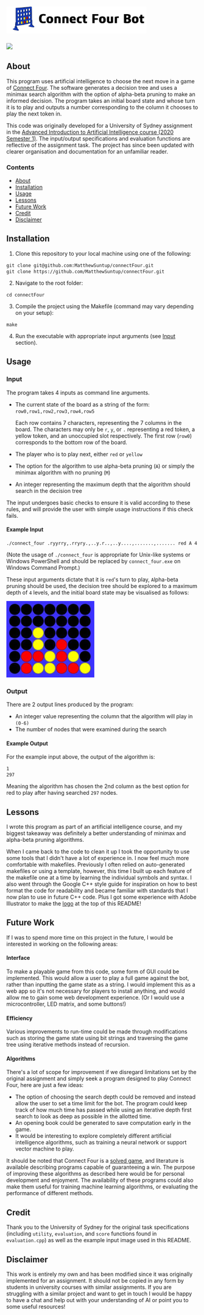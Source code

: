 # <img src="img/Connect Four Project Logo.png?raw=true" height="70">

<p>
  <img src="https://img.shields.io/github/languages/top/MatthewSuntup/connectFour" />
</p>

## About
This program uses artificial intelligence to choose the next move in a game of [Connect Four](https://en.wikipedia.org/wiki/Connect_Four). The software generates a decision tree and uses a minimax search algorithm with the option of alpha-beta pruning to make an informed decision. The program takes an initial board state and whose turn it is to play and outputs a number corresponding to the column it chooses to play the next token in.

This code was originally developed for a University of Sydney assignment in the [Advanced Introduction to Artificial Intelligence course (2020 Semester 1)](https://www.sydney.edu.au/courses/units-of-study/2020/comp/comp3608.html). The input/output specifications and evaluation functions are reflective of the assignment task. The project has since been updated with clearer organisation and documentation for an unfamiliar reader.

### Contents
- [About](#About)
- [Installation](#Installation)
- [Usage](#Usage)
- [Lessons](#Lessons)
- [Future Work](#Future_Work)
- [Credit](#Credit)
- [Disclaimer](#Disclaimer)


## Installation
1. Clone this repository to your local machine using one of the following:
```
git clone git@github.com:MatthewSuntup/connectFour.git
git clone https://github.com/MatthewSuntup/connectFour.git
```
2. Navigate to the root folder:
```
cd connectFour
```
3. Compile the project using the Makefile (command may vary depending on your setup):
```
make
```
4. Run the executable with appropriate input arguments (see [Input](#Input) section).


## Usage
### Input
The program takes 4 inputs as command line arguments.
- The current state of the board as a string of the form: ``` row0,row1,row2,row3,row4,row5 ```

  Each row contains 7 characters, representing the 7 columns in the board. The characters may only be ```r```, ```y```, or ```.``` representing a red token, a yellow token, and an unoccupied slot respectively. The first row (```row0```) corresponds to the bottom row of the board.

- The player who is to play next, either ```red``` or ```yellow```
- The option for the algorithm to use alpha-beta pruning (```A```) or simply the minimax algorithm with no pruning (```M```)
- An integer representing the maximum depth that the algorithm should search in the decision tree

The input undergoes basic checks to ensure it is valid according to these rules, and will provide the user with simple usage instructions if this check fails.

#### Example Input
```
./connect_four .ryyrry,.rryry.,..y.r..,..y....,.......,....... red A 4
```

(Note the usage of ```./connect_four``` is appropriate for Unix-like systems or Windows PowerShell and should be replaced by ```connect_four.exe``` on Windows Command Prompt.)


These input arguments dictate that it is ```red```'s turn to play, ```A```lpha-beta pruning should be used, the decision tree should be explored to a maximum depth of ```4``` levels, and the initial board state may be visualised as follows:

<img src="img/board_example.jpg?raw=true" height="200">

### Output
There are 2 output lines produced by the program:
- An integer value representing the column that the algorithm will play in ```(0-6)```
- The number of nodes that were examined during the search

#### Example Output
For the example input above, the output of the algorithm is:
```
1
297
```
Meaning the algorithm has chosen the 2nd column as the best option for red to play after having searched ```297``` nodes.

## Lessons

I wrote this program as part of an artificial intelligence course, and my biggest takeaway was definitely a better understanding of minimax and alpha-beta pruning algorithms.

When I came back to the code to clean it up I took the opportunity to use some tools that I didn't have a lot of experience in. I now feel much more comfortable with makefiles. Previously I often relied on auto-generated makefiles or using a template, however, this time I built up each feature of the makefile one at a time by learning the individual symbols and syntax. I also went through the Google C++ style guide for inspiration on how to best format the code for readability and became familiar with standards that I now plan to use in future C++ code. Plus I got some experience with Adobe Illustrator to make the [logo](https://github.com/MatthewSuntup/connectFour/blob/master/img/Connect%20Four%20Project%20Logo.png) at the top of this README!

## Future Work
If I was to spend more time on this project in the future, I would be interested in working on the following areas:

#### Interface
To make a playable game from this code, some form of GUI could be implemented. This would allow a user to play a full game against the bot, rather than inputting the game state as a string. I would implement this as a web app so it's not necessary for players to install anything, and would allow me to gain some web development experience. (Or I would use a microcontroller, LED matrix, and some buttons!)

#### Efficiency
Various improvements to run-time could be made through modifications such as storing the game state using bit strings and traversing the game tree using iterative methods instead of recursion.

#### Algorithms
There's a lot of scope for improvement if we disregard limitations set by the original assignment and simply seek a program designed to play Connect Four, here are just a few ideas:

 - The option of choosing the search depth could be removed and instead allow the user to set a time limit for the bot. The program could keep track of how much time has passed while using an iterative depth first search to look as deep as possible in the allotted time.
 - An opening book could be generated to save computation early in the game.
 - It would be interesting to explore completely different artificial intelligence algorithms, such as training a neural network or support vector machine to play.

It should be noted that Connect Four is a [solved game](https://en.wikipedia.org/wiki/Solved_game), and literature is available describing programs capable of guaranteeing a win. The purpose of improving these algorithms as described here would be for personal development and enjoyment. The availability of these programs could also make them useful for training machine learning algorithms, or evaluating the performance of different methods.

## Credit
Thank you to the University of Sydney for the original task specifications (including ```utility```, ```evaluation```, and ```score``` functions found in ```evaluation.cpp```) as well as the example input image used in this README.

## Disclaimer
This work is entirely my own and has been modified since it was originally implemented for an assignment. It should not be copied in any form by students in university courses with similar assignments. If you are struggling with a similar project and want to get in touch I would be happy to have a chat and help out with your understanding of AI or point you to some useful resources!
